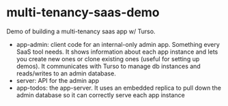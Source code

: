 # multi-tenancy-saas-demo

Demo of building a multi-tenancy saas app w/ Turso.

- app-admin: client code for an internal-only admin app. Something every SaaS tool needs. It shows information about each app instance and lets you create new ones or clone existing ones (useful for setting up demos). It communicates with Turso to manage db instances and reads/writes to an admin database.
- server: API for the admin app
- app-todos: the app-server. It uses an embedded replica to pull down the admin database so it can correctly serve each app instance
